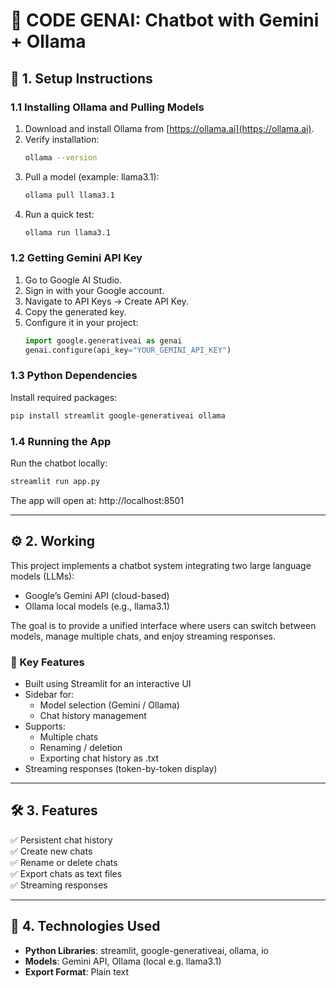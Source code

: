 # 🚀 CODE GENAI: Chatbot with Gemini + Ollama

## 📌 1. Setup Instructions

### 1.1 Installing Ollama and Pulling Models
1. Download and install Ollama from [https://ollama.ai](https://ollama.ai).
2. Verify installation:
   ```bash
   ollama --version
   ```
3. Pull a model (example: llama3.1):
   ```bash
   ollama pull llama3.1
   ```
4. Run a quick test:
   ```bash
   ollama run llama3.1
   ```

### 1.2 Getting Gemini API Key
1. Go to Google AI Studio.
2. Sign in with your Google account.
3. Navigate to API Keys → Create API Key.
4. Copy the generated key.
5. Configure it in your project:
   ```python
   import google.generativeai as genai
   genai.configure(api_key="YOUR_GEMINI_API_KEY")
   ```

### 1.3 Python Dependencies
Install required packages:
```bash
pip install streamlit google-generativeai ollama
```

### 1.4 Running the App
Run the chatbot locally:
```bash
streamlit run app.py
```
The app will open at: http://localhost:8501

---

## ⚙️ 2. Working
This project implements a chatbot system integrating two large language models (LLMs):

- Google’s Gemini API (cloud-based)
- Ollama local models (e.g., llama3.1)

The goal is to provide a unified interface where users can switch between models, manage multiple chats, and enjoy streaming responses.

### 🔑 Key Features
- Built using Streamlit for an interactive UI
- Sidebar for:
  - Model selection (Gemini / Ollama)
  - Chat history management
- Supports:
  - Multiple chats
  - Renaming / deletion
  - Exporting chat history as .txt
- Streaming responses (token-by-token display)

---

## 🛠️ 3. Features
✅ Persistent chat history  
✅ Create new chats  
✅ Rename or delete chats  
✅ Export chats as text files  
✅ Streaming responses  

---

## 🧰 4. Technologies Used
- **Python Libraries**: streamlit, google-generativeai, ollama, io  
- **Models**: Gemini API, Ollama (local e.g. llama3.1)  
- **Export Format**: Plain text  
